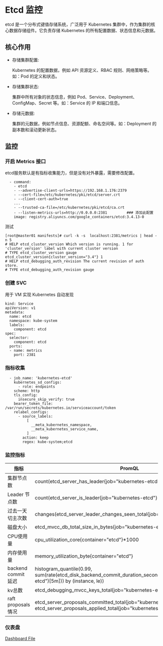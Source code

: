 # Etcd 监控
etcd 是一个分布式键值存储系统，广泛用于 Kubernetes 集群中，作为集群的核心数据存储组件。它负责存储 Kubernetes 的所有配置数据、状态信息和元数据。

## 核心作用
- 存储集群配置:

    Kubernetes 的配置数据，例如 API 资源定义、RBAC 规则、网络策略等。如：Pod 的定义和状态。

- 存储集群状态:

    集群中所有对象的状态信息，例如 Pod、Service、Deployment、ConfigMap、Secret 等。如：Service 的 IP 和端口信息。

- 存储元数据:

    集群的元数据，例如节点信息、资源配额、命名空间等。如：Deployment 的副本数和滚动更新状态。

## 监控
### 开启 Metrics 接口
etcd服务默认是有指标收集能力，但是没有对外暴露，需要修改配置。
``` 
  - command:
    - etcd
    - --advertise-client-urls=https://192.168.1.176:2379
    - --cert-file=/etc/kubernetes/pki/etcd/server.crt
    - --client-cert-auth=true
    ...
    - --trusted-ca-file=/etc/kubernetes/pki/etcd/ca.crt
    - --listen-metrics-urls=http://0.0.0.0:2381         ### 添加此配置
    image: registry.aliyuncs.com/google_containers/etcd:3.4.13-0
```
测试
``` 
[root@master01 manifests]# curl -k -s  localhost:2381/metrics | head -n 5
# HELP etcd_cluster_version Which version is running. 1 for 'cluster_version' label with current cluster version
# TYPE etcd_cluster_version gauge
etcd_cluster_version{cluster_version="3.4"} 1
# HELP etcd_debugging_auth_revision The current revision of auth store.
# TYPE etcd_debugging_auth_revision gauge
```
### 创建 SVC
用于 VM 实现 Kubernetes 自动发现
``` 
kind: Service
apiVersion: v1
metadata:
  name: etcd
  namespace: kube-system
  labels:
    component: etcd
spec:
  selector:
    component: etcd
  ports:
  - name: metrics
    port: 2381
```
### 指标收集
``` 
  - job_name: 'kubernetes-etcd'
    kubernetes_sd_configs:
      - role: endpoints
    scheme: http
    tls_config:
      insecure_skip_verify: true
    bearer_token_file: /var/run/secrets/kubernetes.io/serviceaccount/token
    relabel_configs:
      - source_labels:
          [
            __meta_kubernetes_namespace,
            __meta_kubernetes_service_name,
          ]
        action: keep
        regex: kube-system;etcd
```

### 监控指标
| 指标         | PromQL |
|------------|--------|
| 集群节点数      | count(etcd_server_has_leader{job="kubernetes-etcd"}) or vector(0)   |
| Leader 节点数 | count(etcd_server_is_leader{job="kubernetes-etcd"} == 1)    |
| 过去一天切主次数   |  changes(etcd_server_leader_changes_seen_total{job="kubernetes-etcd"}[1d])   |
| 磁盘大小       |etcd_mvcc_db_total_size_in_bytes{job="kubernetes-etcd"}|
| CPU使用量     | cpu_utilization_core{container="etcd"}*1000|
| 内存使用量           |memory_utilization_byte{container="etcd"}|
| backend commit 延迟|histogram_quantile(0.99, sum(rate(etcd_disk_backend_commit_duration_seconds_bucket{job="kubernetes-etcd"}[5m])) by (instance, le))|
| kv总数| etcd_debugging_mvcc_keys_total{job="kubernetes-etcd"}|
| raft proposals 情况 | etcd_server_proposals_committed_total{job="kubernetes-etcd"} - etcd_server_proposals_applied_total{job="kubernetes-etcd"}|

### 仪表盘
[Dashboard File](../../Dashboard/etcd.json)